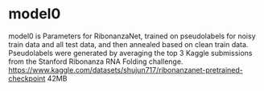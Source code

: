 
# model0
model0 is Parameters for RibonanzaNet, trained on pseudolabels for noisy train data and all test data, and then annealed based on clean train data. Pseudolabels were generated by averaging the top 3 Kaggle submissions from the Stanford Ribonanza RNA Folding challenge.
https://www.kaggle.com/datasets/shujun717/ribonanzanet-pretrained-checkpoint
42MB